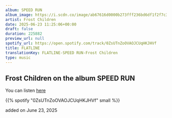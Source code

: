 ```yaml
---
album: SPEED RUN
album_image: https://i.scdn.co/image/ab67616d0000b273fff236bd6df1f2f7c35c825d
artist: Frost Children
date: 2025-06-23 11:25:06+00:00
draft: false
duration: 225882
preview_url: null
spotify_url: https://open.spotify.com/track/0ZsUTnZoOVAOJCUqHKJHVf
title: FLATLINE
translationKey: FLATLINE-SPEED RUN-Frost Children
type: music
---
```



## Frost Children on the album SPEED RUN

You can listen [here](https://open.spotify.com/track/0ZsUTnZoOVAOJCUqHKJHVf)

{{% spotify "0ZsUTnZoOVAOJCUqHKJHVf" small %}}

added on June 23, 2025